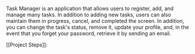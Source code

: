 Task Manager is an application that allows users to register, add, and manage many tasks. In addition to adding new tasks, users can also maintain them in progress, cancel, and completed the screen. In addition, you can change the task's status, remove it, update your profile, and, in the event that you forget your password, retrieve it by sending an email.

[[Project Steps]]:

